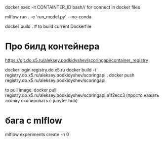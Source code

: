 docker exec -it CONTAINTER_ID bash// for connect in docker files

mlflow run . -e 'run_model.py' --no-conda

docker build . # to build current Dockerfile

# Про билд контейнера
https://git.do.x5.ru/aleksey.podkidyshev/scoringapi/container_registry

docker login registry.do.x5.ru
docker build -t registry.do.x5.ru/aleksey.podkidyshev/scoringapi .
docker push registry.do.x5.ru/aleksey.podkidyshev/scoringapi

to pull image: docker pull registry.do.x5.ru/aleksey.podkidyshev/scoringapi:a1f2ecc3
(просто нажать эконку скопировать с jupyter hub)


# бага с mlflow
mlflow experiments create -n 0
